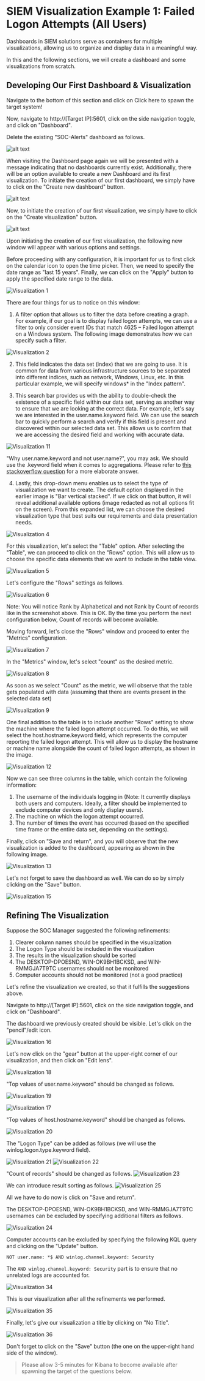 # SIEM Visualization Example 1: Failed Logon Attempts (All Users)

Dashboards in SIEM solutions serve as containers for multiple visualizations, allowing us to organize and display data in a meaningful way.

In this and the following sections, we will create a dashboard and some visualizations from scratch.

## Developing Our First Dashboard & Visualization

Navigate to the bottom of this section and click on Click here to spawn the target system!

Now, navigate to http://[Target IP]:5601, click on the side navigation toggle, and click on "Dashboard".

Delete the existing "SOC-Alerts" dashboard as follows.

![alt text](../Images/image-12.png)

When visiting the Dashboard page again we will be presented with a message indicating that no dashboards currently exist. Additionally, there will be an option available to create a new Dashboard and its first visualization. To initiate the creation of our first dashboard, we simply have to click on the "Create new dashboard" button.

![alt text](../Images/image-13.png)

Now, to initiate the creation of our first visualization, we simply have to click on the "Create visualization" button.

![alt text](../Images/image-14.png)

Upon initiating the creation of our first visualization, the following new window will appear with various options and settings.

Before proceeding with any configuration, it is important for us to first click on the calendar icon to open the time picker. Then, we need to specify the date range as "last 15 years". Finally, we can click on the "Apply" button to apply the specified date range to the data.

![Visualization 1](Visualization_1.png)

There are four things for us to notice on this window:

1. A filter option that allows us to filter the data before creating a graph. For example, if our goal is to display failed logon attempts, we can use a filter to only consider event IDs that match 4625 – Failed logon attempt on a Windows system. The following image demonstrates how we can specify such a filter.

![Visualization 2](Visualization_2.png)

2. This field indicates the data set (index) that we are going to use. It is common for data from various infrastructure sources to be separated into different indices, such as network, Windows, Linux, etc. In this particular example, we will specify windows\* in the "Index pattern".

3. This search bar provides us with the ability to double-check the existence of a specific field within our data set, serving as another way to ensure that we are looking at the correct data. For example, let's say we are interested in the user.name.keyword field. We can use the search bar to quickly perform a search and verify if this field is present and discovered within our selected data set. This allows us to confirm that we are accessing the desired field and working with accurate data.

![Visualization 11](Visualization_11.png)

"Why user.name.keyword and not user.name?", you may ask. We should use the .keyword field when it comes to aggregations. Please refer to [this stackoverflow question](https://stackoverflow.com/questions/54568075/what-is-the-difference-between-field-name-and-field-name-keyword-in-elasticsearch) for a more elaborate answer.

4. Lastly, this drop-down menu enables us to select the type of visualization we want to create. The default option displayed in the earlier image is "Bar vertical stacked". If we click on that button, it will reveal additional available options (image redacted as not all options fit on the screen). From this expanded list, we can choose the desired visualization type that best suits our requirements and data presentation needs.

![Visualization 4](Visualization_4.png)

For this visualization, let's select the "Table" option. After selecting the "Table", we can proceed to click on the "Rows" option. This will allow us to choose the specific data elements that we want to include in the table view.

![Visualization 5](Visualization_5.png)

Let's configure the "Rows" settings as follows.

![Visualization 6](Visualization_6.png)

Note: You will notice Rank by Alphabetical and not Rank by Count of records like in the screenshot above. This is OK. By the time you perform the next configuration below, Count of records will become available.

Moving forward, let's close the "Rows" window and proceed to enter the "Metrics" configuration.

![Visualization 7](Visualization_7.png)

In the "Metrics" window, let's select "count" as the desired metric.

![Visualization 8](Visualization_8.png)

As soon as we select "Count" as the metric, we will observe that the table gets populated with data (assuming that there are events present in the selected data set)

![Visualization 9](Visualization_9.png)

One final addition to the table is to include another "Rows" setting to show the machine where the failed logon attempt occurred. To do this, we will select the host.hostname.keyword field, which represents the computer reporting the failed logon attempt. This will allow us to display the hostname or machine name alongside the count of failed logon attempts, as shown in the image.

![Visualization 12](Visualization_12.png)

Now we can see three columns in the table, which contain the following information:

1. The username of the individuals logging in (Note: It currently displays both users and computers. Ideally, a filter should be implemented to exclude computer devices and only display users).
2. The machine on which the logon attempt occurred.
3. The number of times the event has occurred (based on the specified time frame or the entire data set, depending on the settings).

Finally, click on "Save and return", and you will observe that the new visualization is added to the dashboard, appearing as shown in the following image.

![Visualization 13](Visualization_13.png)

Let's not forget to save the dashboard as well. We can do so by simply clicking on the "Save" button.

![Visualization 15](Visualization_15.png)

## Refining The Visualization

Suppose the SOC Manager suggested the following refinements:

1. Clearer column names should be specified in the visualization
2. The Logon Type should be included in the visualization
3. The results in the visualization should be sorted
4. The DESKTOP-DPOESND, WIN-OK9BH1BCKSD, and WIN-RMMGJA7T9TC usernames should not be monitored
5. Computer accounts should not be monitored (not a good practice)

Let's refine the visualization we created, so that it fulfills the suggestions above.

Navigate to http://[Target IP]:5601, click on the side navigation toggle, and click on "Dashboard".

The dashboard we previously created should be visible. Let's click on the "pencil"/edit icon.

![Visualization 16](Visualization_16.png)

Let's now click on the "gear" button at the upper-right corner of our visualization, and then click on "Edit lens".

![Visualization 18](Visualization_18.png)

"Top values of user.name.keyword" should be changed as follows.

![Visualization 19](Visualization_19.png)

![Visualization 17](Visualization_17.png)

"Top values of host.hostname.keyword" should be changed as follows.

![Visualization 20](Visualization_20.png)

The "Logon Type" can be added as follows (we will use the winlog.logon.type.keyword field).

![Visualization 21](Visualization_21.png)
![Visualization 22](Visualization_22.png)

"Count of records" should be changed as follows.
![Visualization 23](Visualization_23.png)

We can introduce result sorting as follows.
![Visualization 25](Visualization_25.png)

All we have to do now is click on "Save and return".

The DESKTOP-DPOESND, WIN-OK9BH1BCKSD, and WIN-RMMGJA7T9TC usernames can be excluded by specifying additional filters as follows.

![Visualization 24](Visualization_24.png)

Computer accounts can be excluded by specifying the following KQL query and clicking on the "Update" button.

```
NOT user.name: *$ AND winlog.channel.keyword: Security
```

The `AND winlog.channel.keyword: Security` part is to ensure that no unrelated logs are accounted for.

![Visualization 34](Visualization_34.png)

This is our visualization after all the refinements we performed.

![Visualization 35](Visualization_35.png)

Finally, let's give our visualization a title by clicking on "No Title".

![Visualization 36](Visualization_36.png)

Don't forget to click on the "Save" button (the one on the upper-right hand side of the window).

> Please allow 3-5 minutes for Kibana to become available after spawning the target of the questions below.
